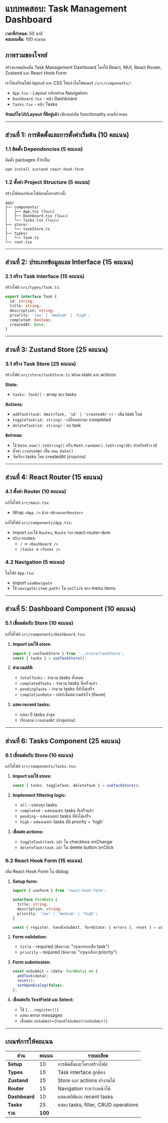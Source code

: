 # แบบทดสอบ: Task Management Dashboard

**เวลาที่กำหนด:** 50 นาที  
**คะแนนเต็ม:** 100 คะแนน

## ภาพรวมของโจทย์

สร้างแอพพลิเคชัน Task Management Dashboard โดยใช้ React, MUI, React Router, Zustand และ React Hook Form

เราได้เตรียมไฟล์ layout และ CSS ให้แล้วในโฟลเดอร์ `/src/components/`:
- `App.tsx` - Layout หลักพร้อม Navigation
- `Dashboard.tsx` - หน้า Dashboard 
- `Tasks.tsx` - หน้า Tasks

**ห้ามแก้ไข UI/Layout ที่มีอยู่แล้ว** เพียงแค่เพิ่ม functionality ตามที่กำหนด

---

## ส่วนที่ 1: การติดตั้งและการตั้งค่าเริ่มต้น (10 คะแนน)

### 1.1 ติดตั้ง Dependencies (5 คะแนน)
ติดตั้ง packages ที่จำเป็น:
```bash
npm install zustand react-hook-form
```

### 1.2 ตั้งค่า Project Structure (5 คะแนน)
สร้างโฟลเดอร์และไฟล์ตามโครงสร้างนี้:
```
app/
├── components/
│   ├── App.tsx (ให้แล้ว)
│   ├── Dashboard.tsx (ให้แล้ว)
│   └── Tasks.tsx (ให้แล้ว)
├── store/
│   └── taskStore.ts
├── types/
│   └── Task.ts
└── root.tsx
```

---

## ส่วนที่ 2: ประเภทข้อมูลและ Interface (15 คะแนน)

### 2.1 สร้าง Task Interface (15 คะแนน)

สร้างไฟล์ `src/types/Task.ts`:

```typescript
export interface Task {
  id: string;
  title: string;
  description: string;
  priority: 'low' | 'medium' | 'high';
  completed: boolean;
  createdAt: Date;
}
```

---

## ส่วนที่ 3: Zustand Store (25 คะแนน)

### 3.1 สร้าง Task Store (25 คะแนน)

สร้างไฟล์ `src/store/taskStore.ts` พร้อม state และ actions:

**State:**
- `tasks: Task[]` - array ของ tasks

**Actions:**
- `addTask(task: Omit<Task, 'id' | 'createdAt'>)` - เพิ่ม task ใหม่
- `toggleTask(id: string)` - เปลี่ยนสถานะ completed
- `deleteTask(id: string)` - ลบ task

**ข้อกำหนด:**
- ใช้ `Date.now().toString()` หรือ `Math.random().toString(36)` สำหรับสร้าง id
- ตั้งค่า `createdAt` เป็น `new Date()`
- จัดเรียง tasks โดย createdAt (ล่าสุดก่อน)

---

## ส่วนที่ 4: React Router (15 คะแนน)

### 4.1 ตั้งค่า Router (10 คะแนน)

แก้ไขไฟล์ `src/main.tsx`:
- Wrap `<App />` ด้วย `<BrowserRouter>`

แก้ไขไฟล์ `src/components/App.tsx`:
- Import และใช้ `Routes`, `Route` จาก react-router-dom
- สร้าง routes:
  - `/` → `<Dashboard />`
  - `/tasks` → `<Tasks />`

### 4.2 Navigation (5 คะแนน)

ในไฟล์ `App.tsx`:
- Import `useNavigate` 
- ใช้ `navigate(item.path)` ใน `onClick` ของ menu items

---

## ส่วนที่ 5: Dashboard Component (10 คะแนน)

### 5.1 เชื่อมต่อกับ Store (10 คะแนน)

แก้ไขไฟล์ `src/components/Dashboard.tsx`:

1. **Import และใช้ store:**
   ```typescript
   import { useTaskStore } from '../store/taskStore';
   const { tasks } = useTaskStore();
   ```

2. **คำนวณสถิติ:**
   - `totalTasks` - จำนวน tasks ทั้งหมด
   - `completedTasks` - จำนวน tasks ที่เสร็จแล้ว
   - `pendingTasks` - จำนวน tasks ที่ยังไม่เสร็จ
   - `completionRate` - เปอร์เซ็นต์ความสำเร็จ (ปัดเศษ)

3. **แสดง recent tasks:**
   - แสดง 5 tasks ล่าสุด
   - เรียงตาม `createdAt` (ล่าสุดก่อน)

---

## ส่วนที่ 6: Tasks Component (25 คะแนน)

### 6.1 เชื่อมต่อกับ Store (10 คะแนน)

แก้ไขไฟล์ `src/components/Tasks.tsx`:

1. **Import และใช้ store:**
   ```typescript
   const { tasks, toggleTask, deleteTask } = useTaskStore();
   ```

2. **Implement filtering logic:**
   - `all` - แสดงทุก tasks
   - `completed` - แสดงเฉพาะ tasks ที่เสร็จแล้ว  
   - `pending` - แสดงเฉพาะ tasks ที่ยังไม่เสร็จ
   - `high` - แสดงเฉพาะ tasks ที่มี priority = 'high'

3. **เชื่อมต่อ actions:**
   - `toggleTask(task.id)` ใน checkbox onChange
   - `deleteTask(task.id)` ใน delete button onClick

### 6.2 React Hook Form (15 คะแนน)

เพิ่ม React Hook Form ใน dialog:

1. **Setup form:**
   ```typescript
   import { useForm } from 'react-hook-form';
   
   interface FormData {
     title: string;
     description: string;
     priority: 'low' | 'medium' | 'high';
   }
   
   const { register, handleSubmit, formState: { errors }, reset } = useForm<FormData>();
   ```

2. **Form validation:**
   - `title` - required (ข้อความ: "กรุณากรอกชื่อ task")
   - `priority` - required (ข้อความ: "กรุณาเลือก priority")

3. **Form submission:**
   ```typescript
   const onSubmit = (data: FormData) => {
     addTask(data);
     reset();
     setOpenDialog(false);
   };
   ```

4. **เชื่อมต่อกับ TextField และ Select:**
   - ใช้ `{...register()}` 
   - แสดง error messages
   - เชื่อมต่อ `onSubmit={handleSubmit(onSubmit)}`

---

## เกณฑ์การให้คะแนน

| ส่วน | คะแนน | รายละเอียด |
|------|-------|------------|
| **Setup** | 10 | การติดตั้งและโครงสร้างไฟล์ |
| **Types** | 15 | Task interface ถูกต้อง |
| **Zustand** | 25 | Store และ actions ทำงานได้ |
| **Router** | 15 | Navigation ระหว่างหน้าได้ |
| **Dashboard** | 10 | แสดงสถิติและ recent tasks |
| **Tasks** | 25 | แสดง tasks, filter, CRUD operations |
| **รวม** | **100** |  |

